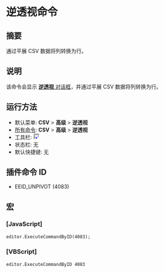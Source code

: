 # 逆透视命令

## 摘要

通过平展 CSV 数据将列转换为行。

## 说明

该命令会显示 [**逆透视** 对话框](../../dlg/unpivot/index)，并通过平展 CSV 数据将列转换为行。

## 运行方法

- 默认菜单: **CSV** \> **高级** \> **逆透视**
- [所有命令](../tools/all_commands): **CSV** \> **高级** \> **逆透视**
- 工具栏: ![](../../images/unpivot.png)
- 状态栏: 无
- 默认快捷键: 无

## 插件命令 ID

- EEID\_UNPIVOT (4083)

## 宏

### \[JavaScript\]

```
editor.ExecuteCommandByID(4083);
```

### \[VBScript\]

```
editor.ExecuteCommandByID 4083
```
